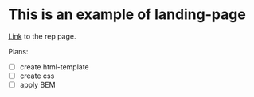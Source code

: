 # This is an example of landing-page

[Link](https://painofhail.github.io/first-rep/) to the rep page.

Plans:
- [ ] create html-template
- [ ] create css
- [ ] apply BEM
